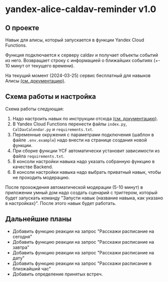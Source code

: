 # yandex-alice-caldav-reminder v1.0

## О проекте
Навык для алисы, который запускается в функции Yandex Cloud Functions.

Функция подключается к серверу caldav и получает объекты событий из него.
Возвращает строку с информацией о ближайших событиях (+- 10 минут от текущего времени).

На текущий момент (2024-03-25) сервис бесплатный для навыков Алисы [(см. документацию)](https://yandex.ru/dev/dialogs/alice/doc/deploy-ycloud-function.html).

## Схема работы и настройка
Схема работы следующая:
1) Надо настроить навык по инструкции отсюда [(см. документацию)](https://yandex.ru/dev/dialogs/alice/doc/quickstart-about.html).
2) В Yandex Cloud Functions перенести файлы `index.py`, `CalDavCalendar.py` и `requirements.txt`.
3) Переменные окружения с параметрами подключения (шаблон в файле `.env.example`) надо внести на странице создания новой функции.
4) При сборке функции YCF автоматически установит зависимости из файла `requirements.txt`.
5) В консоли настройки навыка надо указать собранную функцию в качестве Backend.
6) В консоли настройки навыка надо выбрать приватный навык, чтобы не проходить модерацию.


После прохождения автоматической модерации (5-10 минут) в приложении умный дом надо создать сценарий с триггером, который будет запускать команду "Запусти навык {название навыка, как указано в настройках}". После этого навык будет работать.

## Дальнейшие планы
* Добавить функцию реакции на запрос "Расскажи расписание на сегодня"
* Добавить функцию реакции на запрос "Расскажи расписание на завтра"
* Добавить функцию реакции на запрос "Расскажи расписание на дату"
* Добавить функцию реакции на запрос "Расскажи расписание в близжайший час"
* Добавить определение принятых встреч.


